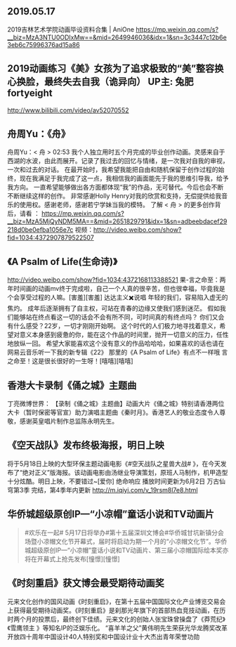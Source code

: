 ## 2019.05.17
2019吉林艺术学院动画毕设资料合集 | AniOne
https://mp.weixin.qq.com/s?__biz=MzA3NTU0ODIxMw==&mid=2649946036&idx=1&sn=3c3447c12b6e3eb6c75996376ad15a86
## 2019动画练习《美》女孩为了追求极致的“美”整容换心换脸，最终失去自我（诡异向） UP主: 兔肥fortyeight 
 http://www.bilibili.com/video/av52070552
## 舟周Yu：《舟》 
舟周Yu：< 舟 > 02:53
我个人独立用时五个月完成的毕业创作动画。灵感来自于西湖的水波，由此而展开。记录了我过去的回忆与情绪，是一次我对自我的审视，一次和过去的对话。
在最开始时，我希望我能把自由和随机保留于创作过程的始终，现在我满足于我完成了这一点，我相信我的画面能先于我的思维引导我，给予我方向。
一直希望能够做出各方面都体现“我”的作品，无可替代。今后也会不断不断继续这样的创作。
非常感谢Holly Henry对我的欣赏和支持，无偿提供给我音乐的使用权。感谢老师，感谢若宁学妹当我的模特。
了解 < 舟 > 的更多创作背后，请看 ：
https://mp.weixin.qq.com/s?__biz=MzA5MjQyNDM5MA==&mid=2651829791&idx=1&sn=adbeebdacef29218d0be0efba1056e7c
视频：http://video.weibo.com/show?fid=1034:4372907879522507

## 《A Psalm of Life(生命诗)》
http://video.weibo.com/show?fid=1034:4372168113388521
果-言之命至：两年时间画的动画mv终于完成啦，自己一个人真的很辛苦，但也很幸福，毕竟我是个会享受过程的人嘛。[害羞][害羞]
达达主义✖️说唱
年轻的我们，容易陷入虚无的焦灼。
成年后逐渐拥有了自主权，可站在青春的边缘又使我们感到迷茫。
假如我们能够站在终点看这一切的话会不会有所不同，可时间真的有终点吗？
你们又会有什么感受？22岁，一切才刚刚开始啊。
这个时代的人们极力地寻找着意义，希望对意义本身感到疲惫的你，能在这个作品的时间里，抛开一切意义的压力，任性地放纵一回。
希望大家能喜欢这个没有意义的作品哈哈哈，如果喜欢的话也请在网易云音乐听一下我的新专辑《22》
那里的《A Psalm of Life》有点不一样哦
言之命至！这是很长很好的一生呀！[嘻嘻][嘻嘻]

## 香港大卡录制《俑之城》主题曲
丁亮微博世界：
【录制《俑之城》主题曲】动画大片《俑之城》特别请香港两位大卡（暂时保密等官宣）助力演唱主题曲《秦时月》。香港艺人的敬业态度令人尊敬，感谢英皇唱片制作总监陈永明先生。 

## 《空天战队》发布终极海报，明日上映
将于5月18日上映的大型环保主题动画电影《#空天战队之星兽大战# 》，在今天发布了“绝对正义”版海报。该动画电影由汤继业导演策划，原班人马制作，机甲造型十分炫酷。明日上映，不要错过~[爱你]
绝命响应 播放时间更新为6月2日
万古仙穹第3季 完结，第4季年内更新
http://m.iqiyi.com/v_19rsm8l7e8.html
## 华侨城超级原创IP—“小凉帽”童话小说和TV动画片
>#欢乐在一起# 5月17日将举办#第十五届深圳文博会#华侨城甘坑新镇分会场暨小凉帽文化节开幕式，届时将启动为期一个月的“小凉帽文化节”。华侨城超级原创IP—“小凉帽”童话小说和TV动画片、第三届小凉帽国际绘本奖亦将在开幕式上抢先发布[憧憬][憧憬]

## 《时刻重启》获文博会最受期待动画奖
元来文化创作的国风动画《时刻重启》，在第十五届中国国际文化产业博览交易会上获得最受期待动画奖。《时刻重启》是刹那光年旗下的首部热血竞技动画，在历时两个月的投票后，最终创下佳绩。元来文化的创始人张宝珠曾操盘了《莽荒纪》《雪鹰领主 》等知名IP的泛娱乐化。
“喜羊羊之父”黄伟明先生荣获光华龙腾奖改革开放四十周年中国设计40人特别奖和中国设计业十大杰出青年荣誉功勋
 